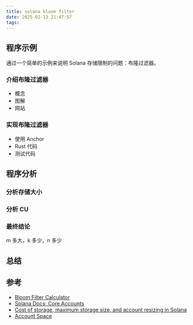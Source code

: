 ```yaml
---
title: solana bloom filter
date: 2025-02-13 21:47:57
tags:
---
```



## 程序示例

通过一个简单的示例来说明 Solana 存储限制的问题：布隆过滤器。

### 介绍布隆过滤器

- 概念
- 图解
- 网站

### 实现布隆过滤器

- 使用 Anchor
- Rust 代码
- 测试代码

## 程序分析

### 分析存储大小

### 分析 CU

### 最终结论

m 多大，k 多少，n 多少

## 总结

## 参考

- [Bloom Filter Calculator](https://hur.st/bloomfilter)
- [Solana Docs: Core Accounts](https://solana.com/docs/core/accounts)
- [Cost of storage, maximum storage size, and account resizing in Solana](https://www.rareskills.io/post/solana-account-rent)
- [Account Space](https://www.anchor-lang.com/docs/references/space)